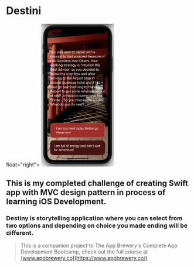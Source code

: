
#  Destini


<p/> float="right">
  <img src="../Destini/My_Destiny.png" width="200"/>
  
</p>

## This is my completed challenge of creating Swift app with MVC design pattern in process of learning iOS Development.
### Destiny is storytelling application where you can select from two options and depending on choice you made ending will be different.

>This is a companion project to The App Brewery's Complete App Development Bootcamp, check out the full course at [www.appbrewery.co](https://www.appbrewery.co/)

